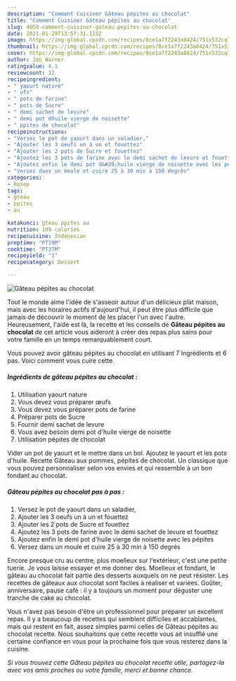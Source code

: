 ```yaml
---
description: "Comment Cuisiner Gâteau pépites au chocolat"
title: "Comment Cuisiner Gâteau pépites au chocolat"
slug: 4050-comment-cuisiner-gateau-pepites-au-chocolat
date: 2021-01-29T13:57:31.115Z
image: https://img-global.cpcdn.com/recipes/8ce1a7f2243a8424/751x532cq70/gateau-pepites-au-chocolat-photo-principale-de-la-recette.jpg
thumbnail: https://img-global.cpcdn.com/recipes/8ce1a7f2243a8424/751x532cq70/gateau-pepites-au-chocolat-photo-principale-de-la-recette.jpg
cover: https://img-global.cpcdn.com/recipes/8ce1a7f2243a8424/751x532cq70/gateau-pepites-au-chocolat-photo-principale-de-la-recette.jpg
author: Jon Warner
ratingvalue: 4.1
reviewcount: 12
recipeingredient:
- " yaourt nature"
- " ufs"
- " pots de farine"
- " pots de Sucre"
- " demi sachet de levure"
- " demi pot dhuile vierge de noisette"
- " ppites de chocolat"
recipeinstructions:
- "Versez le pot de yaourt dans un saladier,"
- "Ajouter les 3 oeufs un à un et fouettez"
- "Ajouter les 2 pots de Sucre et fouettez"
- "Ajoutez les 3 pots de farine avec le demi sachet de levure et fouettez"
- "Ajoutez enfin le demi pot d&#39;huile vierge de noisette avec les pépites"
- "Versez dans un moule et cuire 25 à 30 min à 150 degrés"
categories:
- Resep
tags:
- gteau
- ppites
- au

katakunci: gteau ppites au 
nutrition: 109 calories
recipecuisine: Indonesian
preptime: "PT19M"
cooktime: "PT37M"
recipeyield: "1"
recipecategory: Dessert

---
```



![Gâteau pépites au chocolat](https://img-global.cpcdn.com/recipes/8ce1a7f2243a8424/751x532cq70/gateau-pepites-au-chocolat-photo-principale-de-la-recette.jpg)

Tout le monde aime l'idée de s'asseoir autour d'un délicieux plat maison, mais avec les horaires actifs d'aujourd'hui, il peut être plus difficile que jamais de découvrir le moment de les placer l'un avec l'autre. Heureusement, l'aide est là, la recette et les conseils de <strong> Gâteau pépites au chocolat </strong> de cet article vous aideront à créer des repas plus sains pour votre famille en un temps remarquablement court.

<!--inarticleads1-->

Vous pouvez avoir gâteau pépites au chocolat en utilisant 7 Ingrédients et 6 pas. Voici comment vous cuire cette.

##### Ingrédients de gâteau pépites au chocolat :

1. Utilisation  yaourt nature
1. Vous devez vous préparer  œufs
1. Vous devez vous préparer  pots de farine
1. Préparer  pots de Sucre
1. Fournir  demi sachet de levure
1. Vous avez besoin  demi pot d&#39;huile vierge de noisette
1. Utilisation  pépites de chocolat


Vider un pot de yaourt et le mettre dans un bol. Ajoutez le yaourt et les pots d&#39;huile. Recette Gâteau aux pommes, pépites de chocolat. Un classique que vous pouvez personnaliser selon vos envies et qui ressemble à un bon fondant au chocolat. 

<!--inarticleads2-->

##### Gâteau pépites au chocolat pas à pas :

1. Versez le pot de yaourt dans un saladier,
1. Ajouter les 3 oeufs un à un et fouettez
1. Ajouter les 2 pots de Sucre et fouettez
1. Ajoutez les 3 pots de farine avec le demi sachet de levure et fouettez
1. Ajoutez enfin le demi pot d&#39;huile vierge de noisette avec les pépites
1. Versez dans un moule et cuire 25 à 30 min à 150 degrés


Encore presque cru au centre, plus moelleux sur l&#39;extérieur, c&#39;est une petite tuerie. Je vous laisse essayer et me donner des. Moelleux et fondant, le gâteau au chocolat fait partie des desserts auxquels on ne peut résister. Les recettes de gâteaux aux chocolat sont faciles à réaliser et variées. Goûter, anniversaire, pause café : il y a toujours un moment pour déguster une tranche de cake au chocolat. 

<!--inarticleads1-->

<p>
Vous n'avez pas besoin d'être un professionnel pour préparer un excellent repas. Il y a beaucoup de recettes qui semblent difficiles et accablantes, mais qui restent en fait, assez simples parmi celles de Gâteau pépites au chocolat recette. Nous souhaitons que cette recette vous ait insufflé une certaine confiance en vous pour la prochaine fois que vous resterez dans la cuisine.
</p>

<p>
<i>Si vous trouvez cette Gâteau pépites au chocolat recette utile, partagez-la avec vos amis proches ou votre famille, merci et bonne chance.</i>
</p>
